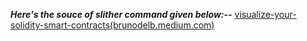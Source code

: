 ***Here's the souce of slither command given below:--***
[visualize-your-solidity-smart-contracts(brunodelb.medium.com)](https://brunodelb.medium.com/visualize-your-solidity-smart-contracts-3a2b4698a990)


